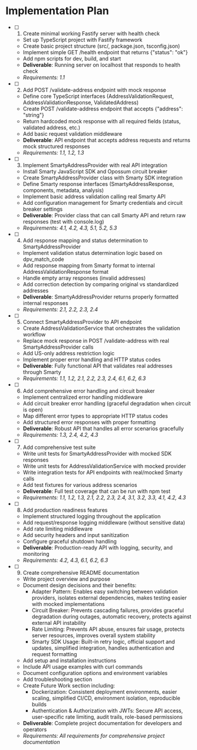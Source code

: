 # Implementation Plan

- [ ] 1. Create minimal working Fastify server with health check

  - Set up TypeScript project with Fastify framework
  - Create basic project structure (src/, package.json, tsconfig.json)
  - Implement simple GET /health endpoint that returns {"status": "ok"}
  - Add npm scripts for dev, build, and start
  - **Deliverable**: Running server on localhost that responds to health check
  - _Requirements: 1.1_

- [ ] 2. Add POST /validate-address endpoint with mock response

  - Define core TypeScript interfaces (AddressValidationRequest, AddressValidationResponse, ValidatedAddress)
  - Create POST /validate-address endpoint that accepts {"address": "string"}
  - Return hardcoded mock response with all required fields (status, validated address, etc.)
  - Add basic request validation middleware
  - **Deliverable**: API endpoint that accepts address requests and returns mock structured responses
  - _Requirements: 1.1, 1.2, 1.3_

- [ ] 3. Implement SmartyAddressProvider with real API integration

  - Install Smarty JavaScript SDK and Opossum circuit breaker
  - Create SmartyAddressProvider class with Smarty SDK integration
  - Define Smarty response interfaces (SmartyAddressResponse, components, metadata, analysis)
  - Implement basic address validation calling real Smarty API
  - Add configuration management for Smarty credentials and circuit breaker settings
  - **Deliverable**: Provider class that can call Smarty API and return raw responses (test with console.log)
  - _Requirements: 4.1, 4.2, 4.3, 5.1, 5.2, 5.3_

- [ ] 4. Add response mapping and status determination to SmartyAddressProvider

  - Implement validation status determination logic based on dpv_match_code
  - Add response mapping from Smarty format to internal AddressValidationResponse format
  - Handle empty array responses (invalid addresses)
  - Add correction detection by comparing original vs standardized addresses
  - **Deliverable**: SmartyAddressProvider returns properly formatted internal responses
  - _Requirements: 2.1, 2.2, 2.3, 2.4_

- [ ] 5. Connect SmartyAddressProvider to API endpoint

  - Create AddressValidationService that orchestrates the validation workflow
  - Replace mock response in POST /validate-address with real SmartyAddressProvider calls
  - Add US-only address restriction logic
  - Implement proper error handling and HTTP status codes
  - **Deliverable**: Fully functional API that validates real addresses through Smarty
  - _Requirements: 1.1, 1.2, 2.1, 2.2, 2.3, 2.4, 6.1, 6.2, 6.3_

- [ ] 6. Add comprehensive error handling and circuit breaker

  - Implement centralized error handling middleware
  - Add circuit breaker error handling (graceful degradation when circuit is open)
  - Map different error types to appropriate HTTP status codes
  - Add structured error responses with proper formatting
  - **Deliverable**: Robust API that handles all error scenarios gracefully
  - _Requirements: 1.3, 2.4, 4.2, 4.3_

- [ ] 7. Add comprehensive test suite

  - Write unit tests for SmartyAddressProvider with mocked SDK responses
  - Write unit tests for AddressValidationService with mocked provider
  - Write integration tests for API endpoints with real/mocked Smarty calls
  - Add test fixtures for various address scenarios
  - **Deliverable**: Full test coverage that can be run with npm test
  - _Requirements: 1.1, 1.2, 1.3, 2.1, 2.2, 2.3, 2.4, 3.1, 3.2, 3.3, 4.1, 4.2, 4.3_

- [ ] 8. Add production readiness features

  - Implement structured logging throughout the application
  - Add request/response logging middleware (without sensitive data)
  - Add rate limiting middleware
  - Add security headers and input sanitization
  - Configure graceful shutdown handling
  - **Deliverable**: Production-ready API with logging, security, and monitoring
  - _Requirements: 4.2, 4.3, 6.1, 6.2, 6.3_

- [ ] 9. Create comprehensive README documentation
  - Write project overview and purpose
  - Document design decisions and their benefits:
    - Adapter Pattern: Enables easy switching between validation providers, isolates external dependencies, makes testing easier with mocked implementations
    - Circuit Breaker: Prevents cascading failures, provides graceful degradation during outages, automatic recovery, protects against external API instability
    - Rate Limiting: Prevents API abuse, ensures fair usage, protects server resources, improves overall system stability
    - Smarty SDK Usage: Built-in retry logic, official support and updates, simplified integration, handles authentication and request formatting
  - Add setup and installation instructions
  - Include API usage examples with curl commands
  - Document configuration options and environment variables
  - Add troubleshooting section
  - Create Future Work section including:
    - Dockerization: Consistent deployment environments, easier scaling, simplified CI/CD, environment isolation, reproducible builds
    - Authentication & Authorization with JWTs: Secure API access, user-specific rate limiting, audit trails, role-based permissions
  - **Deliverable**: Complete project documentation for developers and operators
  - _Requirements: All requirements for comprehensive project documentation_
